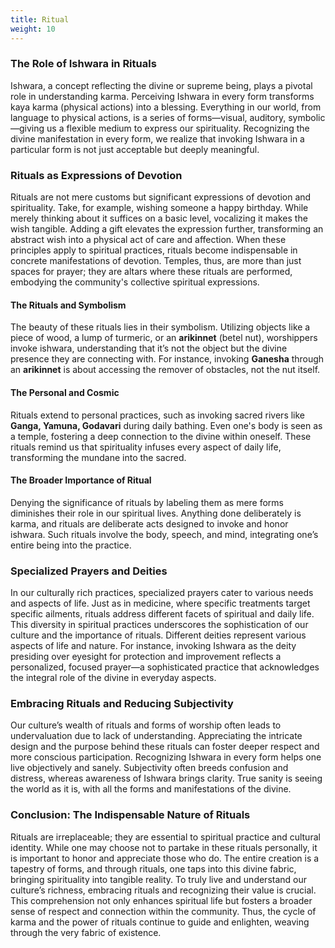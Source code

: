 ```yaml
---
title: Ritual
weight: 10
---
```



### The Role of Ishwara in Rituals
Ishwara, a concept reflecting the divine or supreme being, plays a pivotal role in understanding karma. Perceiving Ishwara in every form transforms kaya karma (physical actions) into a blessing. Everything in our world, from language to physical actions, is a series of forms—visual, auditory, symbolic—giving us a flexible medium to express our spirituality. Recognizing the divine manifestation in every form, we realize that invoking Ishwara in a particular form is not just acceptable but deeply meaningful.
### Rituals as Expressions of Devotion
Rituals are not mere customs but significant expressions of devotion and spirituality. Take, for example, wishing someone a happy birthday. While merely thinking about it suffices on a basic level, vocalizing it makes the wish tangible. Adding a gift elevates the expression further, transforming an abstract wish into a physical act of care and affection.
When these principles apply to spiritual practices, rituals become indispensable in concrete manifestations of devotion. Temples, thus, are more than just spaces for prayer; they are altars where these rituals are performed, embodying the community's collective spiritual expressions.
#### The Rituals and Symbolism
The beauty of these rituals lies in their symbolism. Utilizing objects like a piece of wood, a lump of turmeric, or an **arikinnet** (betel nut), worshippers invoke ishwara, understanding that it’s not the object but the divine presence they are connecting with. For instance, invoking **Ganesha** through an **arikinnet** is about accessing the remover of obstacles, not the nut itself.
#### The Personal and Cosmic
Rituals extend to personal practices, such as invoking sacred rivers like **Ganga, Yamuna, Godavari** during daily bathing. Even one's body is seen as a temple, fostering a deep connection to the divine within oneself. These rituals remind us that spirituality infuses every aspect of daily life, transforming the mundane into the sacred.
#### The Broader Importance of Ritual
Denying the significance of rituals by labeling them as mere forms diminishes their role in our spiritual lives. Anything done deliberately is karma, and rituals are deliberate acts designed to invoke and honor ishwara. Such rituals involve the body, speech, and mind, integrating one’s entire being into the practice.
### Specialized Prayers and Deities
In our culturally rich practices, specialized prayers cater to various needs and aspects of life. Just as in medicine, where specific treatments target specific ailments, rituals address different facets of spiritual and daily life. This diversity in spiritual practices underscores the sophistication of our culture and the importance of rituals. 
Different deities represent various aspects of life and nature. For instance, invoking Ishwara as the deity presiding over eyesight for protection and improvement reflects a personalized, focused prayer—a sophisticated practice that acknowledges the integral role of the divine in everyday aspects.
### Embracing Rituals and Reducing Subjectivity
Our culture’s wealth of rituals and forms of worship often leads to undervaluation due to lack of understanding. Appreciating the intricate design and the purpose behind these rituals can foster deeper respect and more conscious participation. 
Recognizing Ishwara in every form helps one live objectively and sanely. Subjectivity often breeds confusion and distress, whereas awareness of Ishwara brings clarity. True sanity is seeing the world as it is, with all the forms and manifestations of the divine.
### Conclusion: The Indispensable Nature of Rituals
Rituals are irreplaceable; they are essential to spiritual practice and cultural identity. While one may choose not to partake in these rituals personally, it is important to honor and appreciate those who do. The entire creation is a tapestry of forms, and through rituals, one taps into this divine fabric, bringing spirituality into tangible reality.
To truly live and understand our culture’s richness, embracing rituals and recognizing their value is crucial. This comprehension not only enhances spiritual life but fosters a broader sense of respect and connection within the community. Thus, the cycle of karma and the power of rituals continue to guide and enlighten, weaving through the very fabric of existence.
